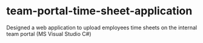 # team-portal-time-sheet-application
Designed a web application to upload employees time sheets on the internal team portal (MS Visual Studio C#)
